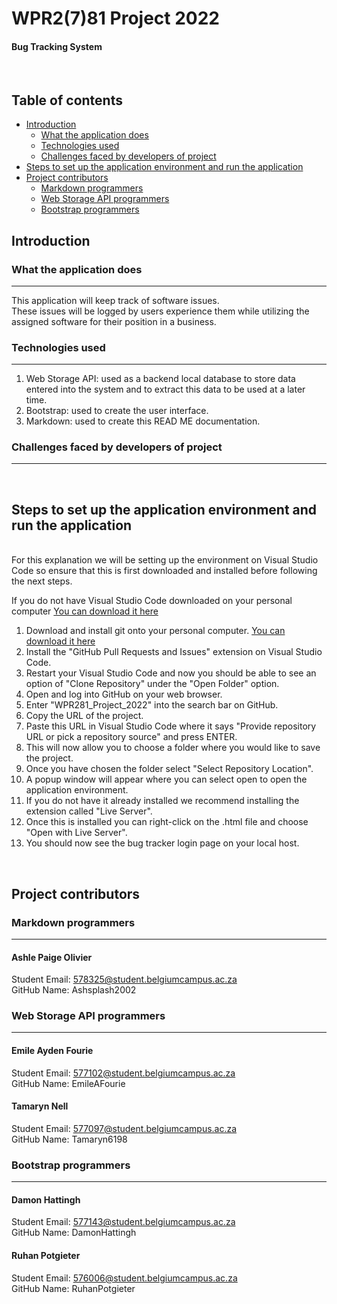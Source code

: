 # WPR2(7)81 Project 2022

#### Bug Tracking System 

</br>

## Table of contents 


* [Introduction](#introduction) 
  * [What the application does](#usage)
  * [Technologies used](#tech)
  * [Challenges faced by developers of project](#challenges)
* [Steps to set up the application environment and run the application](#setup)
* [Project contributors](#contributors)
  * [Markdown programmers](#markdown)
  * [Web Storage API programmers](#webapi)
  * [Bootstrap programmers](#bootstrap)


## Introduction <a name='introduction'></a>
### What the application does <a name='usage'></a>
---------
This application will keep track of software issues.</br>
These issues will be logged by users experience them while utilizing the assigned software for their position in a business. 

### Technologies used <a name='tech'></a>
---------
1. Web Storage API: used as a backend local database to store data entered into the system and to extract this data to be used at a later time.
2. Bootstrap: used to create the user interface.
3. Markdown: used to create this READ ME documentation. 

### Challenges faced by developers of project <a name='challenges'></a>
---------

</br>

## Steps to set up the application environment and run the application <a name='setup'></a>
</br>
For this explanation we will be setting up the environment on Visual Studio Code so ensure that this is first downloaded and installed before following the next steps. </br>

If you do not have Visual Studio Code downloaded on your personal computer [You can download it here](https://code.visualstudio.com/download)
1. Download and install git onto your personal computer. [You can download it here](https://git-scm.com/downloads)
2. Install the "GitHub Pull Requests and Issues" extension on Visual Studio Code. 
3. Restart your Visual Studio Code and now you should be able to see an option of "Clone Repository" under the "Open Folder" option.
4. Open and log into GitHub on your web browser.
5. Enter "WPR281_Project_2022" into the search bar on GitHub. 
6. Copy the URL of the project.
7. Paste this URL in Visual Studio Code where it says "Provide repository URL or pick a repository source" and press ENTER. 
8. This will now allow you to choose a folder where you would like to save the project. 
9. Once you have chosen the folder select "Select Repository Location".
10. A popup window will appear where you can select open to open the application environment. 
11. If you do not have it already installed we recommend installing the extension called "Live Server".
12. Once this is installed you can right-click on the .html file and choose "Open with Live Server".
13. You should now see the bug tracker login page on your local host. 

</br>

## Project contributors <a name='contributors'></a>

### Markdown programmers <a name='markdown'></a>
---------
#### Ashle Paige Olivier
Student Email: 578325@student.belgiumcampus.ac.za </br>
GitHub Name: Ashsplash2002 </br>

### Web Storage API programmers <a name='webapi'></a>
---------
#### Emile Ayden Fourie 
Student Email: 577102@student.belgiumcampus.ac.za</br>
GitHub Name: EmileAFourie </br>

#### Tamaryn Nell
Student Email: 577097@student.belgiumcampus.ac.za</br>
GitHub Name: Tamaryn6198 </br>

### Bootstrap programmers <a name='bootstrap'></a>
---------
#### Damon Hattingh 
Student Email: 577143@student.belgiumcampus.ac.za </br>
GitHub Name: DamonHattingh</br>

#### Ruhan Potgieter
Student Email: 576006@student.belgiumcampus.ac.za</br>
GitHub Name: RuhanPotgieter</br>


